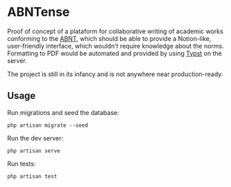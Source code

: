 # ABNTense

Proof of concept of a plataform for collaborative writing of academic works conforming to the [ABNT](https://abnt.org.br/), which should be able to provide a Notion-like, user-friendly interface, which wouldn't require knowledge about the norms. Formatting to PDF would be automated and provided by using [Typst](https://typst.app) on the server.

The project is still in its infancy and is not anywhere near production-ready. 

## Usage

Run migrations and seed the database:

```shell
php artisan migrate --seed
```

Run the dev server:

```shell
php artisan serve
```

Run tests:

```shell
php artisan test
```
